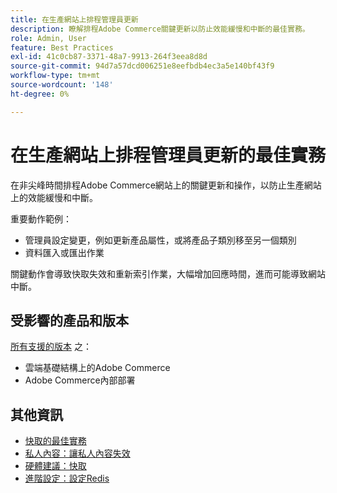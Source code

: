 ```yaml
---
title: 在生產網站上排程管理員更新
description: 瞭解排程Adobe Commerce關鍵更新以防止效能緩慢和中斷的最佳實務。
role: Admin, User
feature: Best Practices
exl-id: 41c0cb87-3371-48a7-9913-264f3eea8d8d
source-git-commit: 94d7a57dcd006251e8eefbdb4ec3a5e140bf43f9
workflow-type: tm+mt
source-wordcount: '148'
ht-degree: 0%

---
```


# 在生產網站上排程管理員更新的最佳實務

在非尖峰時間排程Adobe Commerce網站上的關鍵更新和操作，以防止生產網站上的效能緩慢和中斷。

重要動作範例：

- 管理員設定變更，例如更新產品屬性，或將產品子類別移至另一個類別
- 資料匯入或匯出作業

關鍵動作會導致快取失效和重新索引作業，大幅增加回應時間，進而可能導致網站中斷。

## 受影響的產品和版本

[所有支援的版本](../../../release/versions.md) 之：

- 雲端基礎結構上的Adobe Commerce
- Adobe Commerce內部部署

## 其他資訊

- [快取的最佳實務](https://docs.magento.com/user-guide/system/cache-management.html#best-practices-for-caching)
- [私人內容：讓私人內容失效](https://developer.adobe.com/commerce/php/development/cache/page/private-content/#invalidate-private-content)
- [硬體建議：快取](../../../performance/hardware.md#caches)
- [進階設定：設定Redis](../../../performance/advanced-setup.md#set-up-redis)
